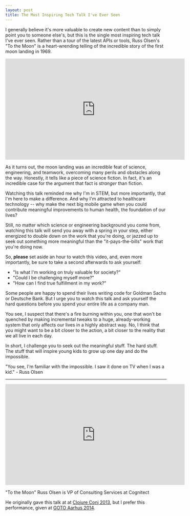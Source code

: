 ```yaml
---
layout: post
title: The Most Inspiring Tech Talk I've Ever Seen
---
```


I generally believe it's more valuable to create new content than to simply point you to someone else's, but this is the single most inspiring tech talk I've ever seen. Rather than a tour of the latest APIs or tools, Russ Olsen's "To the Moon" is a heart-wrending telling of the incredible story of the first moon landing in 1969.

<iframe width="560" height="315" src="https://www.youtube.com/embed/Z0MbpkYPgM8" frameborder="0" allowfullscreen></iframe>

As it turns out, the moon landing was an incredible feat of science, engineering, and teamwork, overcoming many perils and obstacles along the way. Honestly, it tells like a piece of science fiction. In fact, it's an incredible case for the argument that fact is *stranger* than fiction.

Watching this talk reminded me why I'm in STEM, but more importantly, that I'm here to make a difference. And why I'm attracted to healthcare technology -- why make the next big mobile game when you could contribute meaningful improvements to human health, the foundation of our lives?

Still, no matter which science or engineering background you come from, watching this talk will send you away with a spring in your step, either energized to double down on the work that you're doing, or jazzed up to seek out something more meaningful than the "it-pays-the-bills" work that you're doing now. 

So, **please** set aside an hour to watch this video, and, even more importantly, be sure to take a second afterwards to ask yourself: 

* "Is what I'm working on truly valuable for society?"
* "Could I be challenging myself more?"
* "How can I find true fulfillment in my work?"

Some people are happy to spend their lives writing code for Goldman Sachs or Deutsche Bank. But I urge you to watch this talk and ask yourself the hard questions before you spend your entire life as a company man. 

You see, I suspect that there's a fire burning within you, one that won't be quenched by making incremental tweaks to a huge, already-working system that only affects our lives in a highly abstract way. No, I think that you might want to be a bit closer to the action, a bit closer to the reality that we all live in each day.

In short, I challenge you to seek out the meaningful stuff. The hard stuff. The stuff that will inspire young kids to grow up one day and do the impossible.

"You see, I'm familiar with the impossible. I saw it done on TV when I was a kid." - Russ Olsen

* * * * * * * * *

<iframe width="560" height="315" src="https://www.youtube.com/embed/Z0MbpkYPgM8" frameborder="0" allowfullscreen></iframe>

"To the Moon"
Russ Olsen is VP of Consulting Services at Cognitect

He originally gave this talk at at [Clojure Conj 2013](https://www.youtube.com/watch?v=4Sso4HtvJsw), but I prefer this performance, given at [GOTO Aarhus 2014](https://www.youtube.com/watch?v=Z0MbpkYPgM8).

